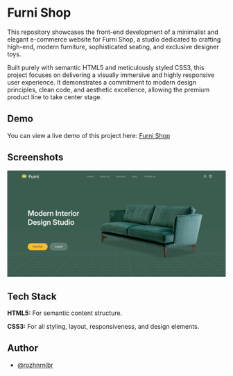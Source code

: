 # Furni Shop

This repository showcases the front-end development of a minimalist and elegant e-commerce website for Furni Shop, a studio dedicated to crafting high-end, modern furniture, sophisticated seating, and exclusive designer toys.

Built purely with semantic HTML5 and meticulously styled CSS3, this project focuses on delivering a visually immersive and highly responsive user experience. It demonstrates a commitment to modern design principles, clean code, and aesthetic excellence, allowing the premium product line to take center stage.

## Demo

You can view a live demo of this project here: [Furni Shop](https://mmhosseinzadeh9190.github.io/furni-shop/)

## Screenshots

![Furni Shop](https://github.com/mmhosseinzadeh9190/furni-shop/blob/main/furni-shop.png)

## Tech Stack

**HTML5:** For semantic content structure.

**CSS3:** For all styling, layout, responsiveness, and design elements.

## Author

- [@rozhnrnjbr](https://github.com/rozhnrnjbr)
